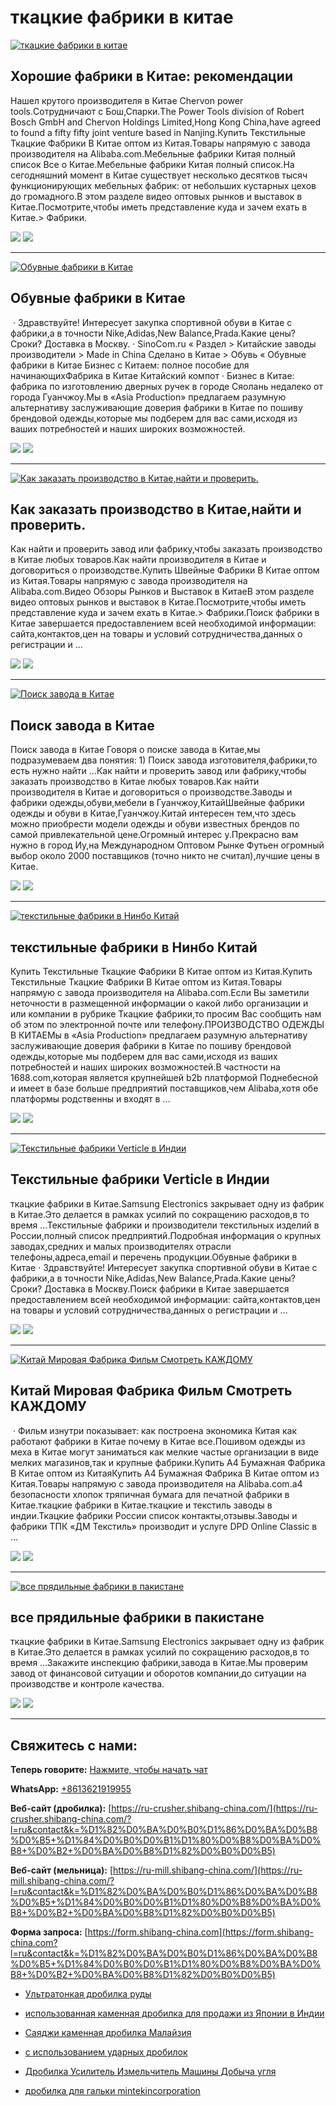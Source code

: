 # ткацкие фабрики в китае

<a href="https://swt.shibang-china.com/?l=ru&img&k=%D1%82%D0%BA%D0%B0%D1%86%D0%BA%D0%B8%D0%B5+%D1%84%D0%B0%D0%B1%D1%80%D0%B8%D0%BA%D0%B8+%D0%B2+%D0%BA%D0%B8%D1%82%D0%B0%D0%B5" target="_blank">![ткацкие фабрики в китае](http://static.shibang-china.com/all-800x300/1371.jpg)</a>

## Хорошие фабрики в Китае: рекомендации
Нашел крутого производителя в Китае Chervon power tools.Сотрудничают с Бош,Спарки.The Power Tools division of Robert Bosch GmbH and Chervon Holdings Limited,Hong Kong China,have agreed to found a fifty fifty joint venture based in Nanjing.Купить Текстильные Ткацкие Фабрики В Китае оптом из Китая.Товары напрямую с завода производителя на Alibaba.com.Мебельные фабрики Китая полный список Все о Китае.Мебельные фабрики Китая полный список.На сегодняшний момент в Китае существует несколько десятков тысяч функционирующих мебельных фабрик: от небольших кустарных цехов до громадного.В этом разделе видео оптовых рынков и выставок в Китае.Посмотрите,чтобы иметь представление куда и зачем ехать в Китае.&gt; Фабрики.


<a href="https://whatsapp.shibangsoft.com/WhatsApp.php" target="_blank" title="WhatsApp">![](http://static.shibang-china.com/icon/whatsapp.png)</a> <a href="https://swt.shibang-china.com/?l=ru&icon&k=%D1%82%D0%BA%D0%B0%D1%86%D0%BA%D0%B8%D0%B5+%D1%84%D0%B0%D0%B1%D1%80%D0%B8%D0%BA%D0%B8+%D0%B2+%D0%BA%D0%B8%D1%82%D0%B0%D0%B5" target="_blank">![](http://static.shibang-china.com/icon/chat-ru.png)</a>

---

<a href="https://swt.shibang-china.com/?l=ru&img&k=%D1%82%D0%BA%D0%B0%D1%86%D0%BA%D0%B8%D0%B5+%D1%84%D0%B0%D0%B1%D1%80%D0%B8%D0%BA%D0%B8+%D0%B2+%D0%BA%D0%B8%D1%82%D0%B0%D0%B5" target="_blank">![Обувные фабрики в Китае](http://static.shibang-china.com/all-800x300/328.jpg)</a>

## Обувные фабрики в Китае
&nbsp;&#0183;&#32;Здравствуйте! Интересует закупка спортивной обуви в Китае с фабрики,а в точности Nike,Adidas,New Balance,Prada.Какие цены? Сроки? Доставка в Москву.&nbsp;&#0183;&#32;SinoCom.ru &#171; Раздел &gt; Китайские заводы производители &gt; Made in China Сделано в Китае &gt; Обувь &#171; Обувные фабрики в Китае Бизнес с Китаем: полное пособие для начинающихФабрика в Китае Китайский компот&nbsp;&#0183;&#32;Бизнес в Китае: фабрика по изготовлению дверных ручек в городе Сяолань недалеко от города Гуанчжоу.Мы в &#171;Asia Production&#187; предлагаем разумную альтернативу заслуживающие доверия фабрики в Китае по пошиву брендовой одежды,которые мы подберем для вас сами,исходя из ваших потребностей и наших широких возможностей.


<a href="https://whatsapp.shibangsoft.com/WhatsApp.php" target="_blank" title="WhatsApp">![](http://static.shibang-china.com/icon/whatsapp.png)</a> <a href="https://swt.shibang-china.com/?l=ru&icon&k=%D1%82%D0%BA%D0%B0%D1%86%D0%BA%D0%B8%D0%B5+%D1%84%D0%B0%D0%B1%D1%80%D0%B8%D0%BA%D0%B8+%D0%B2+%D0%BA%D0%B8%D1%82%D0%B0%D0%B5" target="_blank">![](http://static.shibang-china.com/icon/chat-ru.png)</a>

---

<a href="https://swt.shibang-china.com/?l=ru&img&k=%D1%82%D0%BA%D0%B0%D1%86%D0%BA%D0%B8%D0%B5+%D1%84%D0%B0%D0%B1%D1%80%D0%B8%D0%BA%D0%B8+%D0%B2+%D0%BA%D0%B8%D1%82%D0%B0%D0%B5" target="_blank">![Как заказать производство в Китае,найти и проверить.](http://static.shibang-china.com/all-800x300/41.jpg)</a>

## Как заказать производство в Китае,найти и проверить.
Как найти и проверить завод или фабрику,чтобы заказать производство в Китае любых товаров.Как найти производителя в Китае и договориться о производстве.Купить Швейные Фабрики В Китае оптом из Китая.Товары напрямую с завода производителя на Alibaba.com.Видео Обзоры Рынков и Выставок в КитаеВ этом разделе видео оптовых рынков и выставок в Китае.Посмотрите,чтобы иметь представление куда и зачем ехать в Китае.&gt; Фабрики.Поиск фабрики в Китае завершается предоставлением всей необходимой информации: сайта,контактов,цен на товары и условий сотрудничества,данных о регистрации и …


<a href="https://whatsapp.shibangsoft.com/WhatsApp.php" target="_blank" title="WhatsApp">![](http://static.shibang-china.com/icon/whatsapp.png)</a> <a href="https://swt.shibang-china.com/?l=ru&icon&k=%D1%82%D0%BA%D0%B0%D1%86%D0%BA%D0%B8%D0%B5+%D1%84%D0%B0%D0%B1%D1%80%D0%B8%D0%BA%D0%B8+%D0%B2+%D0%BA%D0%B8%D1%82%D0%B0%D0%B5" target="_blank">![](http://static.shibang-china.com/icon/chat-ru.png)</a>

---

<a href="https://swt.shibang-china.com/?l=ru&img&k=%D1%82%D0%BA%D0%B0%D1%86%D0%BA%D0%B8%D0%B5+%D1%84%D0%B0%D0%B1%D1%80%D0%B8%D0%BA%D0%B8+%D0%B2+%D0%BA%D0%B8%D1%82%D0%B0%D0%B5" target="_blank">![Поиск завода в Китае](http://static.shibang-china.com/all-800x300/201.jpg)</a>

## Поиск завода в Китае
Поиск завода в Китае Говоря о поиске завода в Китае,мы подразумеваем два понятия: 1) Поиск завода изготовителя,фабрики,то есть нужно найти …Как найти и проверить завод или фабрику,чтобы заказать производство в Китае любых товаров.Как найти производителя в Китае и договориться о производстве.Заводы и фабрики одежды,обуви,мебели в Гуанчжоу,КитайШвейные фабрики одежды и обуви в Китае,Гуанчжоу.Китай интересен тем,что здесь можно приобрести модели одежды и обуви известных брендов по самой привлекательной цене.Огромный интерес у.Прекрасно вам нужно в город Иу,на Международном Оптовом Рынке Футьен огромный выбор около 2000 поставщиков (точно никто не считал),лучшие цены в Китае.


<a href="https://whatsapp.shibangsoft.com/WhatsApp.php" target="_blank" title="WhatsApp">![](http://static.shibang-china.com/icon/whatsapp.png)</a> <a href="https://swt.shibang-china.com/?l=ru&icon&k=%D1%82%D0%BA%D0%B0%D1%86%D0%BA%D0%B8%D0%B5+%D1%84%D0%B0%D0%B1%D1%80%D0%B8%D0%BA%D0%B8+%D0%B2+%D0%BA%D0%B8%D1%82%D0%B0%D0%B5" target="_blank">![](http://static.shibang-china.com/icon/chat-ru.png)</a>

---

<a href="https://swt.shibang-china.com/?l=ru&img&k=%D1%82%D0%BA%D0%B0%D1%86%D0%BA%D0%B8%D0%B5+%D1%84%D0%B0%D0%B1%D1%80%D0%B8%D0%BA%D0%B8+%D0%B2+%D0%BA%D0%B8%D1%82%D0%B0%D0%B5" target="_blank">![текстильные фабрики в Нинбо Китай](http://static.shibang-china.com/all-800x300/700.jpg)</a>

## текстильные фабрики в Нинбо Китай
Купить Текстильные Ткацкие Фабрики В Китае оптом из Китая.Купить Текстильные Ткацкие Фабрики В Китае оптом из Китая.Товары напрямую с завода производителя на Alibaba.com.Если Вы заметили неточности в размещенной информации о какой либо организации и или компании в рубрике Ткацкие фабрики,то просим Вас сообщить нам об этом по электронной почте или телефону.ПРОИЗВОДСТВО ОДЕЖДЫ В КИТАЕМы в &#171;Asia Production&#187; предлагаем разумную альтернативу заслуживающие доверия фабрики в Китае по пошиву брендовой одежды,которые мы подберем для вас сами,исходя из ваших потребностей и наших широких возможностей.В частности на 1688.com,которая является крупнейшей b2b платформой Поднебесной и имеет в базе больше предприятий поставщиков,чем Alibaba,хотя обе платформы родственны и входят в …


<a href="https://whatsapp.shibangsoft.com/WhatsApp.php" target="_blank" title="WhatsApp">![](http://static.shibang-china.com/icon/whatsapp.png)</a> <a href="https://swt.shibang-china.com/?l=ru&icon&k=%D1%82%D0%BA%D0%B0%D1%86%D0%BA%D0%B8%D0%B5+%D1%84%D0%B0%D0%B1%D1%80%D0%B8%D0%BA%D0%B8+%D0%B2+%D0%BA%D0%B8%D1%82%D0%B0%D0%B5" target="_blank">![](http://static.shibang-china.com/icon/chat-ru.png)</a>

---

<a href="https://swt.shibang-china.com/?l=ru&img&k=%D1%82%D0%BA%D0%B0%D1%86%D0%BA%D0%B8%D0%B5+%D1%84%D0%B0%D0%B1%D1%80%D0%B8%D0%BA%D0%B8+%D0%B2+%D0%BA%D0%B8%D1%82%D0%B0%D0%B5" target="_blank">![Текстильные фабрики Verticle в Индии](http://static.shibang-china.com/all-800x300/173.jpg)</a>

## Текстильные фабрики Verticle в Индии
ткацкие фабрики в Китае.Samsung Electronics закрывает одну из фабрик в Китае.Это делается в рамках усилий по сокращению расходов,в то время …Текстильные фабрики и производители текстильных изделий в России,полный список предприятий.Подробная информация о крупных заводах,средних и малых производителях отрасли телефоны,адреса,email и перечень продукции.Обувные фабрики в Китае&nbsp;&#0183;&#32;Здравствуйте! Интересует закупка спортивной обуви в Китае с фабрики,а в точности Nike,Adidas,New Balance,Prada.Какие цены? Сроки? Доставка в Москву.Поиск фабрики в Китае завершается предоставлением всей необходимой информации: сайта,контактов,цен на товары и условий сотрудничества,данных о регистрации и …


<a href="https://whatsapp.shibangsoft.com/WhatsApp.php" target="_blank" title="WhatsApp">![](http://static.shibang-china.com/icon/whatsapp.png)</a> <a href="https://swt.shibang-china.com/?l=ru&icon&k=%D1%82%D0%BA%D0%B0%D1%86%D0%BA%D0%B8%D0%B5+%D1%84%D0%B0%D0%B1%D1%80%D0%B8%D0%BA%D0%B8+%D0%B2+%D0%BA%D0%B8%D1%82%D0%B0%D0%B5" target="_blank">![](http://static.shibang-china.com/icon/chat-ru.png)</a>

---

<a href="https://swt.shibang-china.com/?l=ru&img&k=%D1%82%D0%BA%D0%B0%D1%86%D0%BA%D0%B8%D0%B5+%D1%84%D0%B0%D0%B1%D1%80%D0%B8%D0%BA%D0%B8+%D0%B2+%D0%BA%D0%B8%D1%82%D0%B0%D0%B5" target="_blank">![Китай Мировая Фабрика Фильм Смотреть КАЖДОМУ](http://static.shibang-china.com/all-800x300/1294.jpg)</a>

## Китай Мировая Фабрика Фильм Смотреть КАЖДОМУ
&nbsp;&#0183;&#32;Фильм изнутри показывает: как построена экономика Китая как работают фабрики в Китае почему в Китае все.Пошивом одежды из меха в Китае могут заниматься как мелкие частые организации в виде мелких магазинов,так и крупные фабрики.Купить A4 Бумажная Фабрика В Китае оптом из КитаяКупить A4 Бумажная Фабрика В Китае оптом из Китая.Товары напрямую с завода производителя на Alibaba.com.a4 безопасности хлопок тряпичная бумага для печатной фабрики в Китае.ткацкие фабрики в Китае.ткацкие и текстиль заводы в индии.Ткацкие фабрики России список контакты,отзывы.Заводы и фабрики ТПК &#171;ДМ Текстиль&#187; производит и услуге DPD Online Classic в …


<a href="https://whatsapp.shibangsoft.com/WhatsApp.php" target="_blank" title="WhatsApp">![](http://static.shibang-china.com/icon/whatsapp.png)</a> <a href="https://swt.shibang-china.com/?l=ru&icon&k=%D1%82%D0%BA%D0%B0%D1%86%D0%BA%D0%B8%D0%B5+%D1%84%D0%B0%D0%B1%D1%80%D0%B8%D0%BA%D0%B8+%D0%B2+%D0%BA%D0%B8%D1%82%D0%B0%D0%B5" target="_blank">![](http://static.shibang-china.com/icon/chat-ru.png)</a>

---

<a href="https://swt.shibang-china.com/?l=ru&img&k=%D1%82%D0%BA%D0%B0%D1%86%D0%BA%D0%B8%D0%B5+%D1%84%D0%B0%D0%B1%D1%80%D0%B8%D0%BA%D0%B8+%D0%B2+%D0%BA%D0%B8%D1%82%D0%B0%D0%B5" target="_blank">![все прядильные фабрики в пакистане](http://static.shibang-china.com/all-800x300/485.jpg)</a>

## все прядильные фабрики в пакистане
ткацкие фабрики в Китае.Samsung Electronics закрывает одну из фабрик в Китае.Это делается в рамках усилий по сокращению расходов,в то время …Закажите инспекцию фабрики,завода в Китае.Мы проверим завод от финансовой ситуации и оборотов компании,до ситуации на производстве и контроле качества.

<a href="https://whatsapp.shibangsoft.com/WhatsApp.php" target="_blank" title="WhatsApp">![](http://static.shibang-china.com/icon/whatsapp.png)</a> <a href="https://swt.shibang-china.com/?l=ru&icon&k=%D1%82%D0%BA%D0%B0%D1%86%D0%BA%D0%B8%D0%B5+%D1%84%D0%B0%D0%B1%D1%80%D0%B8%D0%BA%D0%B8+%D0%B2+%D0%BA%D0%B8%D1%82%D0%B0%D0%B5" target="_blank">![](http://static.shibang-china.com/icon/chat-ru.png)</a>

---
## Свяжитесь с нами:

**Теперь говорите:** [Нажмите, чтобы начать чат](https://swt.shibang-china.com?l=ru&contact&k=%D1%82%D0%BA%D0%B0%D1%86%D0%BA%D0%B8%D0%B5+%D1%84%D0%B0%D0%B1%D1%80%D0%B8%D0%BA%D0%B8+%D0%B2+%D0%BA%D0%B8%D1%82%D0%B0%D0%B5)

**WhatsApp:**  [+8613621919955](https://whatsapp.shibangsoft.com/WhatsApp.php)

**Веб-сайт (дробилка):** [https://ru-crusher.shibang-china.com/](https://ru-crusher.shibang-china.com/?l=ru&contact&k=%D1%82%D0%BA%D0%B0%D1%86%D0%BA%D0%B8%D0%B5+%D1%84%D0%B0%D0%B1%D1%80%D0%B8%D0%BA%D0%B8+%D0%B2+%D0%BA%D0%B8%D1%82%D0%B0%D0%B5)

**Веб-сайт (мельница):** [https://ru-mill.shibang-china.com/](https://ru-mill.shibang-china.com/?l=ru&contact&k=%D1%82%D0%BA%D0%B0%D1%86%D0%BA%D0%B8%D0%B5+%D1%84%D0%B0%D0%B1%D1%80%D0%B8%D0%BA%D0%B8+%D0%B2+%D0%BA%D0%B8%D1%82%D0%B0%D0%B5)

**Форма запроса:** [https://form.shibang-china.com](https://form.shibang-china.com?l=ru&contact&k=%D1%82%D0%BA%D0%B0%D1%86%D0%BA%D0%B8%D0%B5+%D1%84%D0%B0%D0%B1%D1%80%D0%B8%D0%BA%D0%B8+%D0%B2+%D0%BA%D0%B8%D1%82%D0%B0%D0%B5)

* [Ультратонкая дробилка руды](../125/%D0%A3%D0%BB%D1%8C%D1%82%D1%80%D0%B0%D1%82%D0%BE%D0%BD%D0%BA%D0%B0%D1%8F%20%D0%B4%D1%80%D0%BE%D0%B1%D0%B8%D0%BB%D0%BA%D0%B0%20%D1%80%D1%83%D0%B4%D1%8B.md)

* [использованная каменная дробилка для продажи из Японии в Индии](../125/%D0%B8%D1%81%D0%BF%D0%BE%D0%BB%D1%8C%D0%B7%D0%BE%D0%B2%D0%B0%D0%BD%D0%BD%D0%B0%D1%8F%20%D0%BA%D0%B0%D0%BC%D0%B5%D0%BD%D0%BD%D0%B0%D1%8F%20%D0%B4%D1%80%D0%BE%D0%B1%D0%B8%D0%BB%D0%BA%D0%B0%20%D0%B4%D0%BB%D1%8F%20%D0%BF%D1%80%D0%BE%D0%B4%D0%B0%D0%B6%D0%B8%20%D0%B8%D0%B7%20%D0%AF%D0%BF%D0%BE%D0%BD%D0%B8%D0%B8%20%D0%B2%20%D0%98%D0%BD%D0%B4%D0%B8%D0%B8.md)

* [Саяджи каменная дробилка Малайзия](../121/%D0%A1%D0%B0%D1%8F%D0%B4%D0%B6%D0%B8%20%D0%BA%D0%B0%D0%BC%D0%B5%D0%BD%D0%BD%D0%B0%D1%8F%20%D0%B4%D1%80%D0%BE%D0%B1%D0%B8%D0%BB%D0%BA%D0%B0%20%D0%9C%D0%B0%D0%BB%D0%B0%D0%B9%D0%B7%D0%B8%D1%8F.md)

* [с использованием ударных дробилок](../123/%D1%81%20%D0%B8%D1%81%D0%BF%D0%BE%D0%BB%D1%8C%D0%B7%D0%BE%D0%B2%D0%B0%D0%BD%D0%B8%D0%B5%D0%BC%20%D1%83%D0%B4%D0%B0%D1%80%D0%BD%D1%8B%D1%85%20%D0%B4%D1%80%D0%BE%D0%B1%D0%B8%D0%BB%D0%BE%D0%BA.md)

* [Дробилка Усилитель Измельчитель Машины Добыча угля](../122/%D0%94%D1%80%D0%BE%D0%B1%D0%B8%D0%BB%D0%BA%D0%B0%20%D0%A3%D1%81%D0%B8%D0%BB%D0%B8%D1%82%D0%B5%D0%BB%D1%8C%20%D0%98%D0%B7%D0%BC%D0%B5%D0%BB%D1%8C%D1%87%D0%B8%D1%82%D0%B5%D0%BB%D1%8C%20%D0%9C%D0%B0%D1%88%D0%B8%D0%BD%D1%8B%20%D0%94%D0%BE%D0%B1%D1%8B%D1%87%D0%B0%20%D1%83%D0%B3%D0%BB%D1%8F.md)

* [дробилка для гальки mintekincorporation](../121/%D0%B4%D1%80%D0%BE%D0%B1%D0%B8%D0%BB%D0%BA%D0%B0%20%D0%B4%D0%BB%D1%8F%20%D0%B3%D0%B0%D0%BB%D1%8C%D0%BA%D0%B8%20mintekincorporation.md)